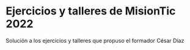 # Ejercicios y talleres  de MisionTic 2022
Solución a los ejercicios y talleres que propuso el formador César Díaz

